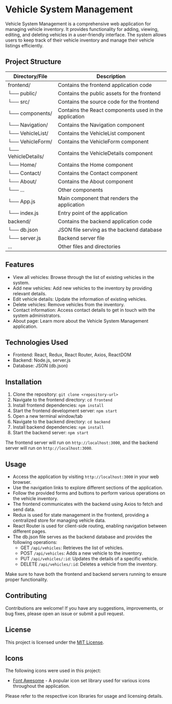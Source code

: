 # Vehicle System Management

Vehicle System Management is a comprehensive web application for managing vehicle inventory. It provides functionality for adding, viewing, editing, and deleting vehicles in a user-friendly interface. The system allows users to keep track of their vehicle inventory and manage their vehicle listings efficiently.

## Project Structure

| Directory/File     | Description                                            |
|--------------------|--------------------------------------------------------|
| frontend/          | Contains the frontend application code                  |
| └── public/        | Contains the public assets for the frontend            |
| └── src/           | Contains the source code for the frontend              |
|     └── components/ | Contains the React components used in the application  |
|         └── Navigation/     | Contains the Navigation component             |
|         └── VehicleList/    | Contains the VehicleList component            |
|         └── VehicleForm/    | Contains the VehicleForm component            |
|         └── VehicleDetails/ | Contains the VehicleDetails component         |
|         └── Home/           | Contains the Home component                   |
|         └── Contact/        | Contains the Contact component                |
|         └── About/          | Contains the About component                  |
|         └── ...             | Other components                              |
|     └── App.js      | Main component that renders the application            |
|     └── index.js    | Entry point of the application                         |
| backend/           | Contains the backend application code                   |
| └── db.json        | JSON file serving as the backend database               |
| └── server.js      | Backend server file                                     |
| ...                | Other files and directories                             |

## Features

- View all vehicles: Browse through the list of existing vehicles in the system.
- Add new vehicles: Add new vehicles to the inventory by providing relevant details.
- Edit vehicle details: Update the information of existing vehicles.
- Delete vehicles: Remove vehicles from the inventory.
- Contact information: Access contact details to get in touch with the system administrators.
- About page: Learn more about the Vehicle System Management application.

## Technologies Used

- Frontend: React, Redux, React Router, Axios, ReactDOM
- Backend: Node.js,  server.js
- Database: JSON (db.json)

## Installation

1. Clone the repository: `git clone <repository-url>`
2. Navigate to the frontend directory: `cd frontend`
3. Install frontend dependencies: `npm install`
4. Start the frontend development server: `npm start`
5. Open a new terminal window/tab
6. Navigate to the backend directory: `cd backend`
7. Install backend dependencies: `npm install`
8. Start the backend server: `npm start`

The frontend server will run on `http://localhost:3000`, and the backend server will run on `http://localhost:3000`.

## Usage

- Access the application by visiting `http://localhost:3000` in your web browser.
- Use the navigation links to explore different sections of the application.
- Follow the provided forms and buttons to perform various operations on the vehicle inventory.
- The frontend communicates with the backend using Axios to fetch and send data.
- Redux is used for state management in the frontend, providing a centralized store for managing vehicle data.
- React Router is used for client-side routing, enabling navigation between different pages.
- The db.json file serves as the backend database and provides the following operations:
  - GET `/api/vehicles`: Retrieves the list of vehicles.
  - POST `/api/vehicles`: Adds a new vehicle to the inventory.
  - PUT `/api/vehicles/:id`: Updates the details of a specific vehicle.
  - DELETE `/api/vehicles/:id`: Deletes a vehicle from the inventory.

Make sure to have both the frontend and backend servers running to ensure proper functionality.

## Contributing

Contributions are welcome! If you have any suggestions, improvements, or bug fixes, please open an issue or submit a pull request.

## License

This project is licensed under the [MIT License](LICENSE).

## Icons

The following icons were used in this project:

- [Font Awesome](https://fontawesome.com/) - A popular icon set library used for various icons throughout the application.

Please refer to the respective icon libraries for usage and licensing details.
